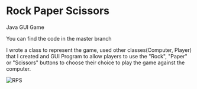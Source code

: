 # Rock Paper Scissors
Java GUI Game

You can find the code in the master branch


I wrote a class to represent the game, used other classes(Computer, Player) that I created and GUI Program to allow players to use the "Rock", "Paper" or "Scissors" buttons to choose their choice to play the game against the computer. 

![RPS](https://user-images.githubusercontent.com/61202188/163444583-e51e6990-80ca-44ca-a67a-7096800612cd.png)
